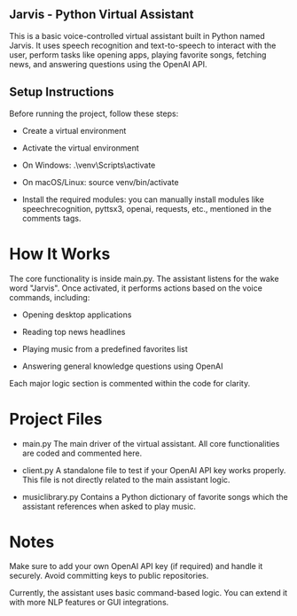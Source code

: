 ## Jarvis - Python Virtual Assistant
This is a basic voice-controlled virtual assistant built in Python named Jarvis. It uses speech recognition and text-to-speech to interact with the user, perform tasks like opening apps, playing favorite songs, fetching news, and answering questions using the OpenAI API.

## Setup Instructions
Before running the project, follow these steps:

- Create a virtual environment
- Activate the virtual environment
- On Windows:
.\venv\Scripts\activate

- On macOS/Linux:
source venv/bin/activate

- Install the required modules:
you can manually install modules like speechrecognition, pyttsx3, openai, requests, etc., mentioned in the comments tags.

# How It Works
The core functionality is inside main.py. The assistant listens for the wake word "Jarvis". Once activated, it performs actions based on the voice commands, including:

- Opening desktop applications

- Reading top news headlines

- Playing music from a predefined favorites list

- Answering general knowledge questions using OpenAI

Each major logic section is commented within the code for clarity.

# Project Files
- main.py
The main driver of the virtual assistant. All core functionalities are coded and commented here.

- client.py
A standalone file to test if your OpenAI API key works properly. This file is not directly related to the main assistant logic.

- musiclibrary.py
Contains a Python dictionary of favorite songs which the assistant references when asked to play music.

# Notes
Make sure to add your own OpenAI API key (if required) and handle it securely. Avoid committing keys to public repositories.

Currently, the assistant uses basic command-based logic. You can extend it with more NLP features or GUI integrations.
